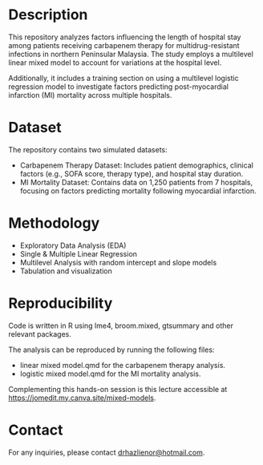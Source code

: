 # Description
This repository analyzes factors influencing the length of hospital stay among patients receiving carbapenem therapy for multidrug-resistant infections in northern Peninsular Malaysia. The study employs a multilevel linear mixed model to account for variations at the hospital level.

Additionally, it includes a training section on using a multilevel logistic regression model to investigate factors predicting post-myocardial infarction (MI) mortality across multiple hospitals.

# Dataset
The repository contains two simulated datasets:

- Carbapenem Therapy Dataset: Includes patient demographics, clinical factors (e.g., SOFA score, therapy type), and hospital stay duration.
- MI Mortality Dataset: Contains data on 1,250 patients from 7 hospitals, focusing on factors predicting mortality following myocardial infarction.

# Methodology
- Exploratory Data Analysis (EDA)
- Single & Multiple Linear Regression
- Multilevel Analysis with random intercept and slope models
- Tabulation and visualization

# Reproducibility
Code is written in R using lme4, broom.mixed, gtsummary and other relevant packages.

The analysis can be reproduced by running the following files:

- linear mixed model.qmd for the carbapenem therapy analysis.
- logistic mixed model.qmd for the MI mortality analysis.

Complementing this hands-on session is this lecture accessible at https://jomedit.my.canva.site/mixed-models.

# Contact
For any inquiries, please contact drhazlienor@hotmail.com.
